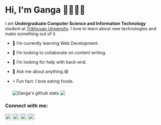 # Hi, I'm Ganga 👋👩🏾‍💻

I am **Undergraduate Computer Science and Information Technology** student at [Tribhuvan University](www.tribhuvan-university.edu.np). I love to learn about new technologies and make something out of it.

- 🌱 I’m currently learning Web Development.
- 👯 I’m looking to collaborate on content writing.
- 🤔 I’m looking for help with back-end.
- 💬 Ask me about anything.😄
- ⚡ Fun fact: I love eating foods.

  <img align="center" src="https://github-readme-stats.vercel.app/api?username=gangap36&show_icons=true&theme=radical" alt="Ganga's github stats" />


  <img align="center" src="https://github-readme-stats.vercel.app/api/top-langs/?username=gangap36&layout=compact&theme=radical" />

### Connect with me:
[<img align="left" alt="gp | Facebook" width="22px" src="https://cdn.jsdelivr.net/npm/simple-icons@v3/icons/facebook.svg" />][facebook]
[<img align="left" alt="gp | LinkedIn" width="22px" src="https://cdn.jsdelivr.net/npm/simple-icons@v3/icons/linkedin.svg" />][linkedin]
[<img align="left" alt="gp | Instagram" width="22px" src="https://cdn.jsdelivr.net/npm/simple-icons@v3/icons/instagram.svg" />][instagram]
[<img align="left" alt="gp | Github" width="22px" src="https://cdn.jsdelivr.net/npm/simple-icons@v3/icons/github.svg" />][github]

[facebook]: https://facebook.com/gangap36
[instagram]: https://instagram.com/gangap36
[linkedin]: https://linkedin.com/in/gangap36
[github]: https://github.com/gangap36
